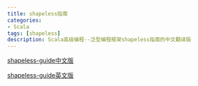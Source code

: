 ```yaml
---
title: shapeless指南
categories:
- Scala
tags: [shapeless]
description: Scala高级编程--泛型编程框架shapeless指南的中文翻译版
---
```


[shapeless-guide中文版](https://dreamylost.gitbook.io/dreamylost/shapeless-guide/chapter-0)

[shapeless-guide英文版](https://github.com/underscoreio/shapeless-guide)
